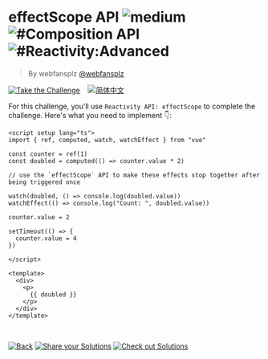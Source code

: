 <!--info-header-start--><h1>effectScope API <img src="https://img.shields.io/badge/-medium-d9901a" alt="medium"/> <img src="https://img.shields.io/badge/-%23Composition%20API-999" alt="#Composition API"/> <img src="https://img.shields.io/badge/-%23Reactivity%3AAdvanced-999" alt="#Reactivity:Advanced"/></h1><blockquote><p>By webfansplz <a href="https://github.com/webfansplz" target="_blank">@webfansplz</a></p></blockquote><p><a href="https://sfc.vuejs.org/#eNpdUctugzAQ/JWRT6RCQY16iiBSVPXQW6X26EMILAQVbMuP9ID49y6vJMrJ6x3PeGa3F0djttdAYi9SV9jGeDjywaDNVZ1J4Z0UB6mazmjr0cNSFaPQnQmeyhh/uS8uy/FRVVR4DKis7iAFq0ohlVSFVs4zKShPFtmoEb1u1n6pw7mlkvurbBRtkB1Wwvaat4Hwgh1TpEoSBEfwF8KJph+/C23ohOPXJ7xGl/9OKL+ZYQfntWGoJm5b5NXo4kyNquFtU9dk+XetChrlpyTR4inG6kQ53dK21fUKza42bOkh+834/bkU72OMPc8jXqPeueMMHkNm2I1N3sBP05EOq2IvFZ7mkeFNqmHSSJN5c7wnvnjqTJt74huQls11Krg0SwH0/W3qw7CgyQynycxIkwcdMfwDpH69fA==" target="_blank"><img src="https://img.shields.io/badge/-Take%20the%20Challenge-213547?logo=vue.js&logoColor=42b883" alt="Take the Challenge"/></a> &nbsp;&nbsp;&nbsp;<a href="./README.zh-CN.md" target="_blank"><img src="https://img.shields.io/badge/-%E7%AE%80%E4%BD%93%E4%B8%AD%E6%96%87-gray" alt="简体中文"/></a> </p><!--info-header-end-->


For this challenge, you'll use `Reactivity API: effectScope` to complete the challenge. 
Here's what you need to implement 👇: 

```vue
<script setup lang="ts">
import { ref, computed, watch, watchEffect } from "vue"

const counter = ref(1)
const doubled = computed(() => counter.value * 2)

// use the `effectScope` API to make these effects stop together after being triggered once

watch(doubled, () => console.log(doubled.value))
watchEffect(() => console.log("Count: ", doubled.value))

counter.value = 2

setTimeout(() => {
  counter.value = 4
})

</script>

<template>
  <div>
    <p>
      {{ doubled }}
    </p>
  </div>
</template>


```

<!--info-footer-start--><br><a href="../../README.md" target="_blank"><img src="https://img.shields.io/badge/-Back-grey" alt="Back"/></a> <a href="https://github.com/webfansplz/vuejs-challenges/issues/new?labels=answer,en&template=0-answer.md&title=8%20-%20effectScope%20API" target="_blank"><img src="https://img.shields.io/badge/-Share%20your%20Solutions-teal" alt="Share your Solutions"/></a> <a href="https://github.com/webfansplz/vuejs-challenges/issues?q=label%3A8+label%3Aanswer" target="_blank"><img src="https://img.shields.io/badge/-Check%20out%20Solutions-de5a77?logo=awesome-lists&logoColor=white" alt="Check out Solutions"/></a> <!--info-footer-end-->
